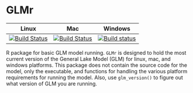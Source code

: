 GLMr
====



|Linux | Mac | Windows | 
| -------------| ------------------------|-------------|
|[![Build Status](https://travis-ci.org/GLEON/GLMr.svg?branch=master)](https://travis-ci.org/GLEON/GLMr)|[![Build Status](https://travis-ci.org/GLEON/GLMr.svg?branch=master)](https://travis-ci.org/GLEON/GLMr)| [![Build status](https://ci.appveyor.com/api/projects/status/uevfoyg53n6wk2bv?svg=true)](https://ci.appveyor.com/project/jread-usgs/glmr) |

R package for basic GLM model running. `GLMr` is designed to hold the most current version of the General Lake Model (GLM) for linux, mac, and windows platforms. This package does not contain the source code for the model, only the executable, and functions for handling the various platform requirements for running the model. Also, use `glm_version()` to figure out what version of GLM you are running. 
